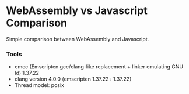# WebAssembly vs Javascript Comparison

Simple comparison between WebAssembly and Javascript.

### Tools

- emcc (Emscripten gcc/clang-like replacement + linker emulating GNU ld) 1.37.22
- clang version 4.0.0  (emscripten 1.37.22 : 1.37.22)
- Thread model: posix